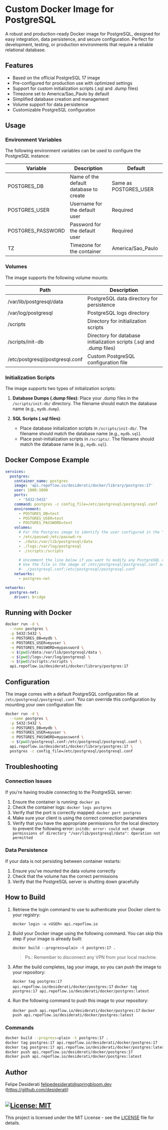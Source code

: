 # Custom Docker Image for PostgreSQL

A robust and production-ready Docker image for PostgreSQL, designed for easy integration,
data persistence, and secure configuration.
Perfect for development, testing, or production environments that require a reliable relational database.

## Features

- Based on the official PostgreSQL 17 image
- Pre-configured for production use with optimized settings
- Support for custom initialization scripts (.sql and .dump files)
- Timezone set to America/Sao_Paulo by default
- Simplified database creation and management
- Volume support for data persistence
- Customizable PostgreSQL configuration

## Usage

### Environment Variables

The following environment variables can be used to configure the PostgreSQL instance:

| Variable          | Description                            | Default               |
|-------------------|----------------------------------------|-----------------------|
| POSTGRES_DB       | Name of the default database to create | Same as POSTGRES_USER |
| POSTGRES_USER     | Username for the default user          | Required              |
| POSTGRES_PASSWORD | Password for the default user          | Required              |
| TZ                | Timezone for the container             | America/Sao_Paulo     |

### Volumes

The image supports the following volume mounts:

| Path                            | Description                                                          |
|---------------------------------|----------------------------------------------------------------------|
| /var/lib/postgresql/data        | PostgreSQL data directory for persistence                            |
| /var/log/postgresql             | PostgreSQL logs directory                                            |
| /scripts                        | Directory for initialization scripts                                 |
| /scripts/init-db                | Directory for database initialization scripts (.sql and .dump files) |
| /etc/postgresql/postgresql.conf | Custom PostgreSQL configuration file                                 |

### Initialization Scripts

The image supports two types of initialization scripts:

1. **Database Dumps (.dump files)**: Place your .dump files in the `/scripts/init-db/` directory.
   The filename should match the database name (e.g., `mydb.dump`).

2. **SQL Scripts (.sql files)**:
    - Place database initialization scripts in `/scripts/init-db/`.
      The filename should match the database name (e.g., `mydb.sql`).
    - Place post-initialization scripts in `/scripts/`. The filename should match the database name (e.g., `mydb.sql`).

## Docker Compose Example

```yaml
services:
  postgres:
    container_name: postgres
    image: 'api.repoflow.io/desiderati/docker/library/postgres:17'
    user: 1000:1000
    ports:
      - '5432:5432'
    command: postgres -c config_file=/etc/postgresql/postgresql.conf
    environment:
      - POSTGRES_DB=test
      - POSTGRES_USER=test
      - POSTGRES_PASSWORD=test
    volumes:
      # For the Postgres image to identify the user configured in the "user: xxxx:xxxx" parameter.
      - /etc/passwd:/etc/passwd:ro
      - ./data:/var/lib/postgresql/data
      - ./logs:/var/log/postgresql
      - ./scripts:/scripts

      # Uncomment the line below if you want to modify any PostgreSQL configuration parameter.
      # Use the file in the image at /etc/postgresql/postgresql.conf as a reference.
      #- ./postgresql.conf:/etc/postgresql/postgresql.conf
    networks:
      - postgres-net

networks:
  postgres-net:
    driver: bridge
```

## Running with Docker

```bash
docker run -d \
  --name postgres \
  -p 5432:5432 \
  -e POSTGRES_DB=mydb \
  -e POSTGRES_USER=myuser \
  -e POSTGRES_PASSWORD=mypassword \
  -v $(pwd)/data:/var/lib/postgresql/data \
  -v $(pwd)/logs:/var/log/postgresql \
  -v $(pwd)/scripts:/scripts \
  api.repoflow.io/desiderati/docker/library/postgres:17
```

## Configuration

The image comes with a default PostgreSQL configuration file at `/etc/postgresql/postgresql.conf`.
You can override this configuration by mounting your own configuration file:

```bash
docker run -d \
  --name postgres \
  -p 5432:5432 \
  -e POSTGRES_DB=mydb \
  -e POSTGRES_USER=myuser \
  -e POSTGRES_PASSWORD=mypassword \
  -v $(pwd)/postgresql.conf:/etc/postgresql/postgresql.conf \
  api.repoflow.io/desiderati/docker/library/postgres:17 \
  postgres -c config_file=/etc/postgresql/postgresql.conf
```

## Troubleshooting

### Connection Issues

If you're having trouble connecting to the PostgreSQL server:

1. Ensure the container is running: `docker ps`
2. Check the container logs: `docker logs postgres`
3. Verify that the port is correctly mapped: `docker port postgres`
4. Make sure your client is using the correct connection parameters
5. Verify that you have the appropriate permissions for the local directory to prevent the following error:
   `initdb: error: could not change permissions of directory "/var/lib/postgresql/data": Operation not permitted`

### Data Persistence

If your data is not persisting between container restarts:

1. Ensure you've mounted the data volume correctly
2. Check that the volume has the correct permissions
3. Verify that the PostgreSQL server is shutting down gracefully

## How to Build

1. Retrieve the login command to use to authenticate your Docker client to your registry:

   `docker login -u <USER> api.repoflow.io`

2. Build your Docker image using the following command. You can skip this step if your image is already built:

   `docker build --progress=plain -t postgres:17 .`

   > Ps.: Remember to disconnect any VPN from your local machine.

3. After the build completes, tag your image, so you can push the image to your repository:

   `docker tag postgres:17 api.repoflow.io/desiderati/docker/postgres:17`
   `docker tag postgres:17 api.repoflow.io/desiderati/docker/postgres:latest`

4. Run the following command to push this image to your repository:

   `docker push api.repoflow.io/desiderati/docker/postgres:17`
   `docker push api.repoflow.io/desiderati/docker/postgres:latest`

### Commands

   ```bash
   docker build --progress=plain -t postgres:17 .
   docker tag postgres:17 api.repoflow.io/desiderati/docker/postgres:17
   docker tag postgres:17 api.repoflow.io/desiderati/docker/postgres:latest
   docker push api.repoflow.io/desiderati/docker/postgres:17
   docker push api.repoflow.io/desiderati/docker/postgres:latest
   ```

## Author

Felipe Desiderati <felipedesiderati@springbloom.dev> (https://github.com/desiderati)

## [![License: MIT](https://img.shields.io/badge/License-MIT-yellow.svg)](https://opensource.org/licenses/MIT)

This project is licensed under the MIT License - see the [LICENSE](LICENSE) file for details.
